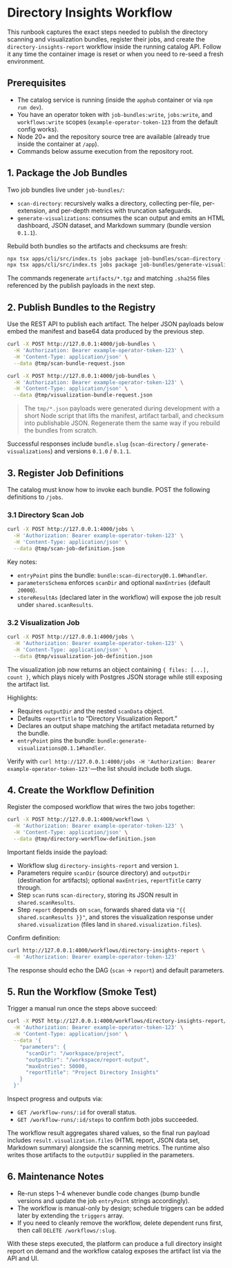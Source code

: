 # Directory Insights Workflow

This runbook captures the exact steps needed to publish the directory scanning and visualization bundles, register their jobs, and create the `directory-insights-report` workflow inside the running catalog API. Follow it any time the container image is reset or when you need to re-seed a fresh environment.

## Prerequisites
- The catalog service is running (inside the `apphub` container or via `npm run dev`).
- You have an operator token with `job-bundles:write`, `jobs:write`, and `workflows:write` scopes (`example-operator-token-123` from the default config works).
- Node 20+ and the repository source tree are available (already true inside the container at `/app`).
- Commands below assume execution from the repository root.

## 1. Package the Job Bundles
Two job bundles live under `job-bundles/`:

- `scan-directory`: recursively walks a directory, collecting per-file, per-extension, and per-depth metrics with truncation safeguards.
- `generate-visualizations`: consumes the scan output and emits an HTML dashboard, JSON dataset, and Markdown summary (bundle version `0.1.1`).

Rebuild both bundles so the artifacts and checksums are fresh:

```bash
npx tsx apps/cli/src/index.ts jobs package job-bundles/scan-directory --force
npx tsx apps/cli/src/index.ts jobs package job-bundles/generate-visualizations --force
```

The commands regenerate `artifacts/*.tgz` and matching `.sha256` files referenced by the publish payloads in the next step.

## 2. Publish Bundles to the Registry
Use the REST API to publish each artifact. The helper JSON payloads below embed the manifest and base64 data produced by the previous step.

```bash
curl -X POST http://127.0.0.1:4000/job-bundles \
  -H 'Authorization: Bearer example-operator-token-123' \
  -H 'Content-Type: application/json' \
  --data @tmp/scan-bundle-request.json

curl -X POST http://127.0.0.1:4000/job-bundles \
  -H 'Authorization: Bearer example-operator-token-123' \
  -H 'Content-Type: application/json' \
  --data @tmp/visualization-bundle-request.json
```

> The `tmp/*.json` payloads were generated during development with a short Node script that lifts the manifest, artifact tarball, and checksum into publishable JSON. Regenerate them the same way if you rebuild the bundles from scratch.

Successful responses include `bundle.slug` (`scan-directory` / `generate-visualizations`) and versions `0.1.0` / `0.1.1`.

## 3. Register Job Definitions
The catalog must know how to invoke each bundle. POST the following definitions to `/jobs`.

### 3.1 Directory Scan Job

```bash
curl -X POST http://127.0.0.1:4000/jobs \
  -H 'Authorization: Bearer example-operator-token-123' \
  -H 'Content-Type: application/json' \
  --data @tmp/scan-job-definition.json
```

Key notes:
- `entryPoint` pins the bundle: `bundle:scan-directory@0.1.0#handler`.
- `parametersSchema` enforces `scanDir` and optional `maxEntries` (default `20000`).
- `storeResultAs` (declared later in the workflow) will expose the job result under `shared.scanResults`.

### 3.2 Visualization Job

```bash
curl -X POST http://127.0.0.1:4000/jobs \
  -H 'Authorization: Bearer example-operator-token-123' \
  -H 'Content-Type: application/json' \
  --data @tmp/visualization-job-definition.json
```
The visualization job now returns an object containing `{ files: [...], count }`, which plays nicely with Postgres JSON storage while still exposing the artifact list.

Highlights:
- Requires `outputDir` and the nested `scanData` object.
- Defaults `reportTitle` to “Directory Visualization Report.”
- Declares an output shape matching the artifact metadata returned by the bundle.
- `entryPoint` pins the bundle: `bundle:generate-visualizations@0.1.1#handler`.

Verify with `curl http://127.0.0.1:4000/jobs -H 'Authorization: Bearer example-operator-token-123'`—the list should include both slugs.

## 4. Create the Workflow Definition
Register the composed workflow that wires the two jobs together:

```bash
curl -X POST http://127.0.0.1:4000/workflows \
  -H 'Authorization: Bearer example-operator-token-123' \
  -H 'Content-Type: application/json' \
  --data @tmp/directory-workflow-definition.json
```

Important fields inside the payload:
- Workflow slug `directory-insights-report` and version `1`.
- Parameters require `scanDir` (source directory) and `outputDir` (destination for artifacts); optional `maxEntries`, `reportTitle` carry through.
- Step `scan` runs `scan-directory`, storing its JSON result in `shared.scanResults`.
- Step `report` depends on `scan`, forwards shared data via `"{{ shared.scanResults }}"`, and stores the visualization response under `shared.visualization` (files land in `shared.visualization.files`).

Confirm definition:

```bash
curl http://127.0.0.1:4000/workflows/directory-insights-report \
  -H 'Authorization: Bearer example-operator-token-123'
```

The response should echo the DAG (`scan` → `report`) and default parameters.

## 5. Run the Workflow (Smoke Test)
Trigger a manual run once the steps above succeed:

```bash
curl -X POST http://127.0.0.1:4000/workflows/directory-insights-report/run \
  -H 'Authorization: Bearer example-operator-token-123' \
  -H 'Content-Type: application/json' \
  --data '{
    "parameters": {
      "scanDir": "/workspace/project",
      "outputDir": "/workspace/report-output",
      "maxEntries": 50000,
      "reportTitle": "Project Directory Insights"
    }
  }'
```

Inspect progress and outputs via:

- `GET /workflow-runs/:id` for overall status.
- `GET /workflow-runs/:id/steps` to confirm both jobs succeeded.

The workflow result aggregates shared values, so the final run payload includes `result.visualization.files` (HTML report, JSON data set, Markdown summary) alongside the scanning metrics. The runtime also writes those artifacts to the `outputDir` supplied in the parameters.

## 6. Maintenance Notes
- Re-run steps 1–4 whenever bundle code changes (bump bundle versions and update the job `entryPoint` strings accordingly).
- The workflow is manual-only by design; schedule triggers can be added later by extending the `triggers` array.
- If you need to cleanly remove the workflow, delete dependent runs first, then call `DELETE /workflows/:slug`.

With these steps executed, the platform can produce a full directory insight report on demand and the workflow catalog exposes the artifact list via the API and UI.
